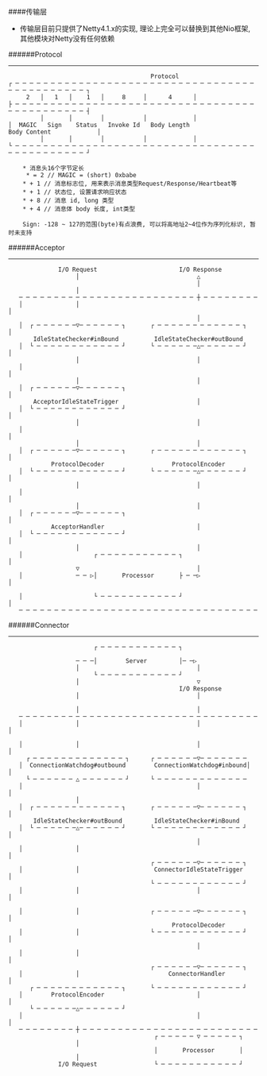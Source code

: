 ####传输层
- 传输层目前只提供了Netty4.1.x的实现, 理论上完全可以替换到其他Nio框架, 其他模块对Netty没有任何依赖

######Protocol

*****************************************************************************
                                            Protocol
    ┌ ─ ─ ─ ─ ─ ─ ─ ─ ─ ─ ─ ─ ─ ─ ─ ─ ─ ─ ─ ─ ─ ─ ─ ─ ─ ─ ─ ─ ─ ─ ─ ─ ─ ─ ─ ─ ─ ─ ─ ─ ─ ─ ─ ─ ─ ┐
         2   │   1   │    1   │     8     │      4      │
    ├ ─ ─ ─ ─ ─ ─ ─ ─ ─ ─ ─ ─ ─ ─ ─ ─ ─ ─ ─ ─ ─ ─ ─ ─ ─ ─ ─ ─ ─ ─ ─ ─ ─ ─ ─ ─ ─ ─ ─ ─ ─ ─ ─ ─ ─ ┤
             │       │        │           │             │
    │  MAGIC   Sign    Status   Invoke Id   Body Length                Body Content             │
             │       │        │           │             │
    └ ─ ─ ─ ─ ─ ─ ─ ─ ─ ─ ─ ─ ─ ─ ─ ─ ─ ─ ─ ─ ─ ─ ─ ─ ─ ─ ─ ─ ─ ─ ─ ─ ─ ─ ─ ─ ─ ─ ─ ─ ─ ─ ─ ─ ─ ┘

        * 消息头16个字节定长
         * = 2 // MAGIC = (short) 0xbabe 
        * + 1 // 消息标志位, 用来表示消息类型Request/Response/Heartbeat等
        * + 1 // 状态位, 设置请求响应状态
        * + 8 // 消息 id, long 类型 
        * + 4 // 消息体 body 长度, int类型

        Sign: -128 ~ 127的范围(byte)有点浪费, 可以将高地址2~4位作为序列化标识, 暂时未支持

######Acceptor

*****************************************************************************
                  I/O Request                       I/O Response
                       │                                 △
                                                         │
                       │
       ─ ─ ─ ─ ─ ─ ─ ─ ─ ─ ─ ─ ─ ─ ─ ─ ─ ─ ─ ─ ─ ─ ─ ─ ─ ┼ ─ ─ ─ ─ ─ ─ ─ ─
       │               │                                                  │
                                                         │
       │  ┌ ─ ─ ─ ─ ─ ─▽─ ─ ─ ─ ─ ─ ┐       ┌ ─ ─ ─ ─ ─ ─ ─ ─ ─ ─ ─ ─ ┐   │
           IdleStateChecker#inBound          IdleStateChecker#outBound
       │  └ ─ ─ ─ ─ ─ ─ ─ ─ ─ ─ ─ ─ ┘       └ ─ ─ ─ ─ ─ ─△─ ─ ─ ─ ─ ─ ┘   │
                       │                                 │
       │                                                                  │
                       │                                 │
       │  ┌ ─ ─ ─ ─ ─ ─▽─ ─ ─ ─ ─ ─ ┐                                     │
           AcceptorIdleStateTrigger                      │
       │  └ ─ ─ ─ ─ ─ ─ ─ ─ ─ ─ ─ ─ ┘                                     │
                       │                                 │
       │                                                                  │
                       │                                 │
       │  ┌ ─ ─ ─ ─ ─ ─▽─ ─ ─ ─ ─ ─ ┐       ┌ ─ ─ ─ ─ ─ ─ ─ ─ ─ ─ ─ ─ ┐   │
                ProtocolDecoder                   ProtocolEncoder
       │  └ ─ ─ ─ ─ ─ ─ ─ ─ ─ ─ ─ ─ ┘       └ ─ ─ ─ ─ ─ ─△─ ─ ─ ─ ─ ─ ┘   │
                       │                                 │
       │                                                                  │
                       │                                 │
       │  ┌ ─ ─ ─ ─ ─ ─▽─ ─ ─ ─ ─ ─ ┐                                     │
                AcceptorHandler                          │
       │  └ ─ ─ ─ ─ ─ ─ ─ ─ ─ ─ ─ ─ ┘                                     │
                       │                                 │
       │                    ┌ ─ ─ ─ ─ ─ ─ ─ ─ ─ ─ ─ ┐                     │
                       ▽                                 │
       │               ─ ─ ▷│       Processor       ├ ─ ─▷                │

       │                    └ ─ ─ ─ ─ ─ ─ ─ ─ ─ ─ ─ ┘                     │
       ─ ─ ─ ─ ─ ─ ─ ─ ─ ─ ─ ─ ─ ─ ─ ─ ─ ─ ─ ─ ─ ─ ─ ─ ─ ─ ─ ─ ─ ─ ─ ─ ─ ─


######Connector

*****************************************************************************
                            ┌ ─ ─ ─ ─ ─ ─ ─ ─ ─ ─ ─ ┐

                       ─ ─ ─│        Server         │─ ─▷
                       │                                 │
                            └ ─ ─ ─ ─ ─ ─ ─ ─ ─ ─ ─ ┘
                       │                                 ▽
                                                    I/O Response
                       │                                 │

                       │                                 │
       ─ ─ ─ ─ ─ ─ ─ ─ ─ ─ ─ ─ ─ ─ ─ ─ ─ ─ ─ ─ ─ ─ ─ ─ ─ ─ ─ ─ ─ ─ ─ ─ ─ ─
       │               │                                 │                │

       │               │                                 │                │
         ┌ ─ ─ ─ ─ ─ ─ ─ ─ ─ ─ ─ ─ ─ ┐      ┌ ─ ─ ─ ─ ─ ─▽─ ─ ─ ─ ─ ─ ─
       │  ConnectionWatchdog#outbound        ConnectionWatchdog#inbound│  │
         └ ─ ─ ─ ─ ─ ─ △ ─ ─ ─ ─ ─ ─ ┘      └ ─ ─ ─ ─ ─ ─ ─ ─ ─ ─ ─ ─ ─
       │                                                 │                │
                       │
       │  ┌ ─ ─ ─ ─ ─ ─ ─ ─ ─ ─ ─ ─ ┐       ┌ ─ ─ ─ ─ ─ ─▽─ ─ ─ ─ ─ ─ ┐   │
           IdleStateChecker#outBound         IdleStateChecker#inBound
       │  └ ─ ─ ─ ─ ─ ─△─ ─ ─ ─ ─ ─ ┘       └ ─ ─ ─ ─ ─ ─ ─ ─ ─ ─ ─ ─ ┘   │
                                                         │
       │               │                                                  │
                                            ┌ ─ ─ ─ ─ ─ ─▽─ ─ ─ ─ ─ ─ ┐
       │               │                     ConnectorIdleStateTrigger    │
                                            └ ─ ─ ─ ─ ─ ─ ─ ─ ─ ─ ─ ─ ┘
       │               │                                 │                │

       │               │                    ┌ ─ ─ ─ ─ ─ ─▽─ ─ ─ ─ ─ ─ ┐   │
                                                  ProtocolDecoder
       │               │                    └ ─ ─ ─ ─ ─ ─ ─ ─ ─ ─ ─ ─ ┘   │
                                                         │
       │               │                                                  │
                                            ┌ ─ ─ ─ ─ ─ ─▽─ ─ ─ ─ ─ ─ ┐
       │               │                         ConnectorHandler         │
          ┌ ─ ─ ─ ─ ─ ─ ─ ─ ─ ─ ─ ─ ┐       └ ─ ─ ─ ─ ─ ─ ─ ─ ─ ─ ─ ─ ┘
       │        ProtocolEncoder                          │                │
          └ ─ ─ ─ ─ ─ ─△─ ─ ─ ─ ─ ─ ┘
       │                                                 │                │
       ─ ─ ─ ─ ─ ─ ─ ─ ┼ ─ ─ ─ ─ ─ ─ ─ ─ ─ ─ ─ ─ ─ ─ ─ ─ ─ ─ ─ ─ ─ ─ ─ ─ ─
                                             ┌ ─ ─ ─ ─ ─ ▽ ─ ─ ─ ─ ─ ┐
                       │
                                             │       Processor       │
                       │
                  I/O Request                └ ─ ─ ─ ─ ─ ─ ─ ─ ─ ─ ─ ┘